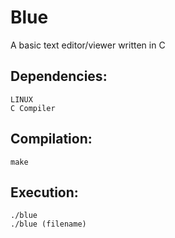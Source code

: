# Blue
A basic text editor/viewer written in C

## Dependencies:
```
LINUX
C Compiler
```
## Compilation:
``` make ```

## Execution:
```
./blue
./blue (filename)
```
